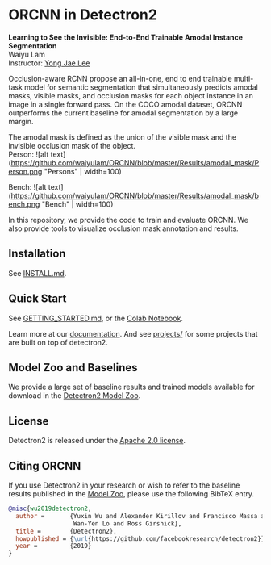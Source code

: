 # ORCNN in Detectron2 
**Learning to See the Invisible: End-to-End Trainable Amodal Instance
Segmentation**    
Waiyu Lam     
Instructor: [Yong Jae Lee](https://web.cs.ucdavis.edu/~yjlee/)    

Occlusion-aware RCNN propose an all-in-one, end to end trainable multi-task
model for semantic segmentation that simultaneously predicts amodal masks,
visible masks, and occlusion masks for each object instance in an image in a
single forward pass. On the COCO amodal dataset, ORCNN outperforms the current
baseline for amodal segmentation by a large margin.     

The amodal mask is defined as the union of the visible mask and the invisible
occlusion mask of the object.    
Person: ![alt
text](https://github.com/waiyulam/ORCNN/blob/master/Results/amodal_mask/Person.png 
"Persons" | width=100)   

Bench: ![alt
text](https://github.com/waiyulam/ORCNN/blob/master/Results/amodal_mask/bench.png
"Bench" | width=100)

In this repository, we provide the code to train and evaluate ORCNN. We also
provide tools to visualize occlusion mask annotation and results.


## Installation

See [INSTALL.md](INSTALL.md).

## Quick Start

See [GETTING_STARTED.md](GETTING_STARTED.md), or the [Colab
Notebook](https://colab.research.google.com/drive/16jcaJoc6bCFAQ96jDe2HwtXj7BMD_-m5).

Learn more at our [documentation](https://detectron2.readthedocs.org). And see
[projects/](projects/) for some projects that are built on top of detectron2.

## Model Zoo and Baselines

We provide a large set of baseline results and trained models available for
download in the [Detectron2 Model Zoo](MODEL_ZOO.md).


## License

Detectron2 is released under the [Apache 2.0 license](LICENSE).

## Citing ORCNN

If you use Detectron2 in your research or wish to refer to the baseline results
published in the [Model Zoo](MODEL_ZOO.md), please use the following BibTeX
entry.

```BibTeX
@misc{wu2019detectron2,
  author =       {Yuxin Wu and Alexander Kirillov and Francisco Massa and
                  Wan-Yen Lo and Ross Girshick},
  title =        {Detectron2},
  howpublished = {\url{https://github.com/facebookresearch/detectron2}},
  year =         {2019}
}
```
